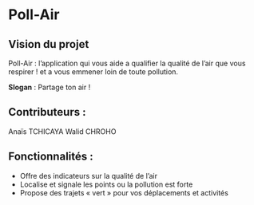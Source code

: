# Poll-Air

## Vision du projet

Poll-Air : l’application qui vous aide a qualifier la qualité de l’air que vous respirer ! et a vous emmener loin de toute pollution.
 
**Slogan** : Partage ton air !  

## Contributeurs :
Anaïs TCHICAYA
Walid CHROHO

## Fonctionnalités :  

- Offre des indicateurs sur la qualité de l’air 
- Localise et signale les points ou la pollution est forte 
- Propose des trajets « vert » pour vos déplacements et activités
